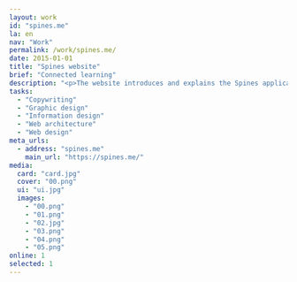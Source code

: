 ```yaml
---
layout: work
id: "spines.me"
la: en
nav: "Work"
permalink: /work/spines.me/
date: 2015-01-01
title: "Spines website"
brief: "Connected learning"
description: "<p>The website introduces and explains the Spines application and the learning philosophy it champions: <em>collect, elaborate and share</em> what you want to learn to turn that information into deep, enduring knowledge.</p>"
tasks:
  - "Copywriting"
  - "Graphic design"
  - "Information design"
  - "Web architecture"
  - "Web design"
meta_urls:
  - address: "spines.me"
    main_url: "https://spines.me/"
media:
  card: "card.jpg"
  cover: "00.png"
  ui: "ui.jpg"
  images:
    - "00.png"
    - "01.png"
    - "02.jpg"
    - "03.png"
    - "04.png"
    - "05.png"
online: 1
selected: 1
---
```

